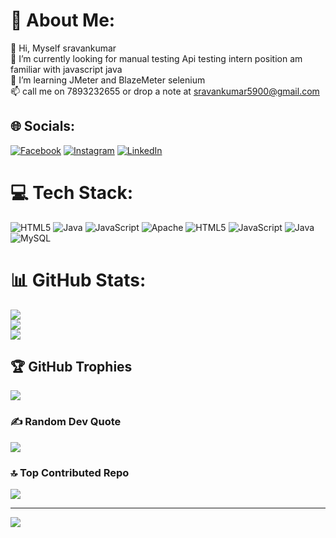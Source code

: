 # 💫 About Me:
👋 Hi, Myself sravankumar<br>👀 I’m currently looking for manual testing Api testing   intern position am familiar with javascript java  <br>🌱 I’m learning JMeter and BlazeMeter selenium <br>📫 call me on 7893232655 or drop a note at sravankumar5900@gmail.com


## 🌐 Socials:
[![Facebook](https://img.shields.io/badge/Facebook-%231877F2.svg?logo=Facebook&logoColor=white)](https://facebook.com/sravankumar) [![Instagram](https://img.shields.io/badge/Instagram-%23E4405F.svg?logo=Instagram&logoColor=white)](https://instagram.com/devas_kanna) [![LinkedIn](https://img.shields.io/badge/LinkedIn-%230077B5.svg?logo=linkedin&logoColor=white)](https://linkedin.com/in/https://www.linkedin.com/in/sravand1/) 

# 💻 Tech Stack:
![HTML5](https://img.shields.io/badge/html5-%23E34F26.svg?style=for-the-badge&logo=html5&logoColor=white) ![Java](https://img.shields.io/badge/java-%23ED8B00.svg?style=for-the-badge&logo=openjdk&logoColor=white) ![JavaScript](https://img.shields.io/badge/javascript-%23323330.svg?style=for-the-badge&logo=javascript&logoColor=%23F7DF1E) ![Apache](https://img.shields.io/badge/apache-%23D42029.svg?style=for-the-badge&logo=apache&logoColor=white) ![HTML5](https://img.shields.io/badge/html5-%23E34F26.svg?style=for-the-badge&logo=html5&logoColor=white) ![JavaScript](https://img.shields.io/badge/javascript-%23323330.svg?style=for-the-badge&logo=javascript&logoColor=%23F7DF1E) ![Java](https://img.shields.io/badge/java-%23ED8B00.svg?style=for-the-badge&logo=openjdk&logoColor=white) ![MySQL](https://img.shields.io/badge/mysql-4479A1.svg?style=for-the-badge&logo=mysql&logoColor=white)
# 📊 GitHub Stats:
![](https://github-readme-stats.vercel.app/api?username=sravan&theme=dark&hide_border=false&include_all_commits=false&count_private=false)<br/>
![](https://github-readme-streak-stats.herokuapp.com/?user=sravan&theme=dark&hide_border=false)<br/>
![](https://github-readme-stats.vercel.app/api/top-langs/?username=sravan&theme=dark&hide_border=false&include_all_commits=false&count_private=false&layout=compact)

## 🏆 GitHub Trophies
![](https://github-profile-trophy.vercel.app/?username=sravan&theme=radical&no-frame=true&no-bg=true&margin-w=4)

### ✍️ Random Dev Quote
![](https://quotes-github-readme.vercel.app/api?type=horizontal&theme=radical)

### 🔝 Top Contributed Repo
![](https://github-contributor-stats.vercel.app/api?username=sravan&limit=5&theme=dark&combine_all_yearly_contributions=true)

---
[![](https://visitcount.itsvg.in/api?id=sravan&icon=0&color=0)](https://visitcount.itsvg.in)

<!-- Proudly created with GPRM ( https://gprm.itsvg.in ) -->
